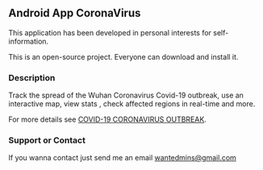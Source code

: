 ## Android App CoronaVirus

This application has been developed in personal interests for self-information.

This is an open-source project. Everyone can download and install it.

### Description

Track the spread of the Wuhan Coronavirus Covid-19 outbreak, use an interactive map, view stats , check affected regions in real-time and more.

For more details see [COVID-19 CORONAVIRUS OUTBREAK](https://www.worldometers.info/coronavirus/).

### Support or Contact

If you wanna contact just send me an email wantedmins@gmail.com
